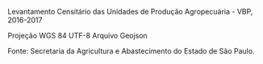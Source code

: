 Levantamento Censitário das Unidades de Produção Agropecuária - VBP, 2016-2017

Projeção WGS 84
UTF-8
Arquivo Geojson


Fonte: Secretaria da Agricultura e Abastecimento do Estado de São Paulo. 


